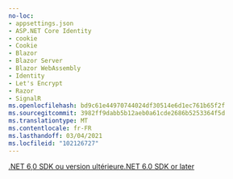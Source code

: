 ```yaml
---
no-loc:
- appsettings.json
- ASP.NET Core Identity
- cookie
- Cookie
- Blazor
- Blazor Server
- Blazor WebAssembly
- Identity
- Let's Encrypt
- Razor
- SignalR
ms.openlocfilehash: bd9c61e44970744024df30514e6d1ec761b65f2f
ms.sourcegitcommit: 3982ff9dabb5b12aeb0a61cde2686b5253364f5d
ms.translationtype: MT
ms.contentlocale: fr-FR
ms.lasthandoff: 03/04/2021
ms.locfileid: "102126727"
---
```

[<span data-ttu-id="bc159-101">.NET 6,0 SDK ou version ultérieure</span><span class="sxs-lookup"><span data-stu-id="bc159-101">.NET 6.0 SDK or later</span></span>](https://dotnet.microsoft.com/download/dotnet/6.0)
